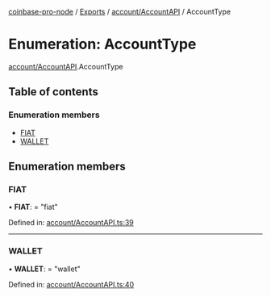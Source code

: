 [coinbase-pro-node](../../README.md) / [Exports](../../modules.md) / [account/AccountAPI](../../modules/account_accountapi.md) / AccountType

# Enumeration: AccountType

[account/AccountAPI](../../modules/account_accountapi.md).AccountType

## Table of contents

### Enumeration members

- [FIAT](accountapi.accounttype.md#fiat)
- [WALLET](accountapi.accounttype.md#wallet)

## Enumeration members

### FIAT

• **FIAT**: = "fiat"

Defined in: [account/AccountAPI.ts:39](https://github.com/bennycode/coinbase-pro-node/blob/7d07dce/src/account/AccountAPI.ts#L39)

---

### WALLET

• **WALLET**: = "wallet"

Defined in: [account/AccountAPI.ts:40](https://github.com/bennycode/coinbase-pro-node/blob/7d07dce/src/account/AccountAPI.ts#L40)
